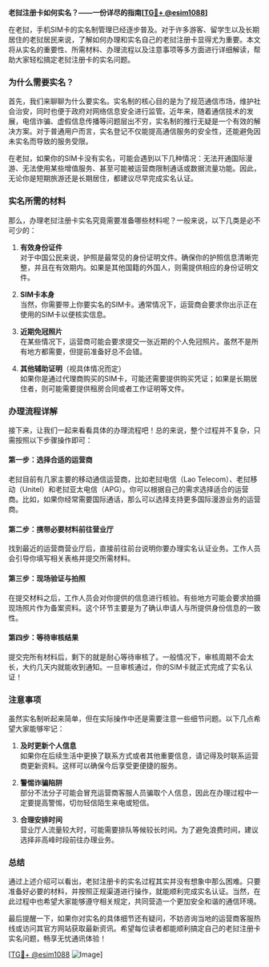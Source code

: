 **老挝注册卡如何实名？——一份详尽的指南[[TG💪+ @esim1088](https://t.me/s/esim1088)]**

在老挝，手机SIM卡的实名制管理已经逐步普及。对于许多游客、留学生以及长期居住的老挝居民来说，了解如何办理和实名自己的老挝注册卡显得尤为重要。本文将从实名的重要性、所需材料、办理流程以及注意事项等多方面进行详细解读，帮助大家轻松搞定老挝注册卡的实名问题。

### 为什么需要实名？

首先，我们来聊聊为什么要实名。实名制的核心目的是为了规范通信市场，维护社会治安，同时也便于政府对网络信息安全进行监管。近年来，随着通信技术的发展，电信诈骗、虚假信息传播等问题层出不穷，实名制的推行无疑是一个有效的解决方案。对于普通用户而言，实名登记不仅能提高通信服务的安全性，还能避免因未实名而导致的服务受限。

在老挝，如果你的SIM卡没有实名，可能会遇到以下几种情况：无法开通国际漫游、无法使用某些增值服务、甚至可能被运营商限制通话或数据流量功能。因此，无论你是短期旅游还是长期居住，都建议尽早完成实名认证。

### 实名所需的材料

那么，办理老挝注册卡实名究竟需要准备哪些材料呢？一般来说，以下几类是必不可少的：

1. **有效身份证件**  
   对于中国公民来说，护照是最常见的身份证明文件。确保你的护照信息清晰完整，并且在有效期内。如果是其他国籍的外国人，则需提供相应的身份证明文件。

2. **SIM卡本身**  
   当然，你需要带上你要实名的SIM卡。通常情况下，运营商会要求你出示正在使用的SIM卡以便核实信息。

3. **近期免冠照片**  
   在某些情况下，运营商可能会要求提交一张近期的个人免冠照片。虽然不是所有地方都需要，但提前准备好总不会错。

4. **其他辅助证明**（视具体情况而定）  
   如果你是通过代理商购买的SIM卡，可能还需要提供购买凭证；如果是长期居住者，则可能需要提供租房合同或者工作证明等文件。

### 办理流程详解

接下来，让我们一起来看看具体的办理流程吧！总的来说，整个过程并不复杂，只需按照以下步骤操作即可：

#### 第一步：选择合适的运营商
老挝目前有几家主要的移动通信运营商，比如老挝电信（Lao Telecom）、老挝移动（Unitel）和老挝亚太电信（APG）。你可以根据自己的需求选择适合的运营商。比如，如果你经常需要国际通话，那么可以选择支持更多国际漫游业务的运营商。

#### 第二步：携带必要材料前往营业厅
找到最近的运营商营业厅后，直接前往前台说明你要办理实名认证业务。工作人员会引导你填写相关表格并提交所需材料。

#### 第三步：现场验证与拍照
在提交材料之后，工作人员会对你提供的信息进行核验。有些地方可能会要求拍摄现场照片作为备案资料。这个环节主要是为了确认申请人与所提供身份信息的一致性。

#### 第四步：等待审核结果
提交完所有材料后，剩下的就是耐心等待审核了。一般情况下，审核周期不会太长，大约几天内就能收到通知。一旦审核通过，你的SIM卡就正式完成了实名认证！

### 注意事项

虽然实名制听起来简单，但在实际操作中还是需要注意一些细节问题。以下几点希望大家能够牢记：

1. **及时更新个人信息**  
   如果你在后续生活中更换了联系方式或者其他重要信息，请记得及时联系运营商更新资料。这样可以确保今后享受更便捷的服务。

2. **警惕诈骗陷阱**  
   部分不法分子可能会冒充运营商客服人员骗取个人信息，因此在办理过程中一定要提高警惕，切勿轻信陌生来电或短信。

3. **合理安排时间**  
   营业厅人流量较大时，可能需要排队等候较长时间。为了避免浪费时间，建议选择非高峰时段前往办理业务。

### 总结

通过上述介绍可以看出，老挝注册卡的实名过程其实并没有想象中那么困难。只要准备好必要的材料，并按照正规渠道进行操作，就能顺利完成实名认证。当然，在此过程中也希望大家能够遵守相关规定，共同营造一个更加安全和谐的通信环境。

最后提醒一下，如果你对实名的具体细节还有疑问，不妨咨询当地的运营商客服热线或访问其官方网站获取最新资讯。希望每位读者都能顺利搞定自己的老挝注册卡实名问题，畅享无忧通讯体验！

[[TG💪+ @esim1088](https://t.me/s/esim1088) ![Image](https://i.postimg.cc/4NQfJmqS/Snipaste-2025-05-13-00-14-12.png)]